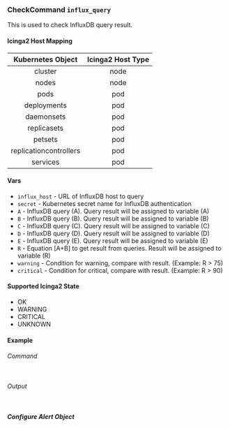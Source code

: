 ### CheckCommand `influx_query`

This is used to check InfluxDB query result.

#### Icinga2 Host Mapping

| Kubernetes Object      | Icinga2 Host Type  |
| :---:                  | :---:              |
| cluster                | node               |
| nodes                  | node               |
| pods                   | pod                |
| deployments            | pod                |
| daemonsets             | pod                |
| replicasets            | pod                |
| petsets                | pod                |
| replicationcontrollers | pod                |
| services               | pod                |

#### Vars

* `influx_host` - URL of InfluxDB host to query
* `secret` - Kubernetes secret name for InfluxDB authentication
* `A` - InfluxDB query (A). Query result will be assigned to variable (A)
* `B` - InfluxDB query (B). Query result will be assigned to variable (B)
* `C` - InfluxDB query (C). Query result will be assigned to variable (C)
* `D` - InfluxDB query (D). Query result will be assigned to variable (D)
* `E` - InfluxDB query (E). Query result will be assigned to variable (E)
* `R` - Equation [A+B] to get result from queries. Result will be assigned to variable (R)
* `warning` - Condition for warning, compare with result. (Example: R > 75)
* `critical` - Condition for critical, compare with result. (Example: R > 90)

#### Supported Icinga2 State

* OK
* WARNING
* CRITICAL
* UNKNOWN

#### Example
###### Command
```
```
###### Output
```
```

##### Configure Alert Object

```
```
